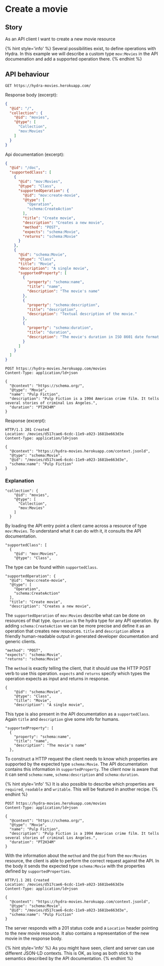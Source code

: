 # Create a movie

## Story

As an API client I want to create a new movie resource

{% hint style='info' %}
Several possibilities exist, to define operations with Hydra. In this example we will describe a
custom type `mov:Movies` in the API documenation and add a supported operation there.
{% endhint %}

## API behaviour

```http
GET https://hydra-movies.herokuapp.com/
```

Response body (excerpt):

```json
{
  "@id": "/",
  "collection": {
    "@id": "movies",
    "@type": [
      "Collection",
      "mov:Movies"
    ]
  }
}
```

Api documentation (excerpt):

```json
{
  "@id": "/doc",
  "supportedClass": [
    {
      "@id": "mov:Movies",
      "@type": "Class",
      "supportedOperation": {
        "@id": "mov:create-movie",
        "@type": [
          "Operation",
          "schema:CreateAction"
        ],
        "title": "Create movie",
        "description": "Creates a new movie",
        "method": "POST",
        "expects": "schema:Movie",
        "returns": "schema:Movie"
      }
    },
    {
      "@id": "schema:Movie",
      "@type": "Class",
      "title": "Movie",
      "description": "A single movie",
      "supportedProperty": [
        {
          "property": "schema:name",
          "title": "name",
          "description": "The movie's name"
        },
        {
          "property": "schema:description",
          "title": "description",
          "description": "Textual description of the movie."
        },
        {
          "property": "schema:duration",
          "title": "duration",
          "description": "The movie's duration in ISO 8601 date format."
        }
      ]
    }
  ]
}
```

```http
POST https://hydra-movies.herokuapp.com/movies
Content-Type: application/ld+json

{
  "@context": "https://schema.org/",
  "@type": "Movie",
  "name": "Pulp Fiction",
  "description": "Pulp Fiction is a 1994 American crime film. It tells several stories of criminal Los Angeles.",
  "duration": "PT2H34M"
}
```

Response (excerpt):

```http
HTTP/1.1 201 Created
Location: /movies/d517cae6-6cdc-11e9-a923-1681be663d3e
Content-Type: application/ld+json

{
  "@context": "https://hydra-movies.herokuapp.com/context.jsonld",
  "@type": "schema:Movie",
  "@id": "/movies/d517cae6-6cdc-11e9-a923-1681be663d3e",
  "schema:name": "Pulp Fiction"
}
```


### Explanation

```
"collection": {
    "@id": "movies",
    "@type": [
      "Collection",
      "mov:Movies"
    ]
  }
```

By loading the API entry point a client came across a resource of type `mov:Movies`. To understand what it can do with it, it consults the API documentation.
 
```
"supportedClass": [
  {
    "@id": "mov:Movies",
    "@type": "Class",
```

The type can be found within `supportedClass`.

```
"supportedOperation": {
  "@id": "mov:create-movie",
  "@type": [
    "Operation",
    "schema:CreateAction"
  ],
  "title": "Create movie",
  "description": "Creates a new movie",
```

The `supportedOperation` of `mov:Movies` describe what can be done on resources of that type. `Operation` is the hydra type for any API operation. By adding `schema:CreateAction` we can be more precise and define it as an operation that creates new resources. `title` and `description` allow a friendly human-readable output in generated developer documentation and generic clients.

```
"method": "POST",
"expects": "schema:Movie",
"returns": "schema:Movie"
```

The `method` is exactly telling the client, that it should use the HTTP POST verb to use this operation. `expects` and `returns` specify which types the operation expects as input and returns in response.

```
{
    "@id": "schema:Movie",
    "@type": "Class",
    "title": "Movie",
    "description": "A single movie",
```

This type is also present in the API documentation as a `supportedClass`. Again `title` and `description` give some info for humans.

```
"supportedProperty": [
  {
    "property": "schema:name",
    "title": "name",
    "description": "The movie's name"
  },
```

To construct a HTTP request the client needs to know which properties are supported by the expected type `schema:Movie`. The API documentation contains this information in `supportedProperty`. The client now is aware that it can send `schema:name`, `schema:description` and `schema:duration`.

{% hint style='info' %}
It is also possible to describe which properties are `required`, `readable` and `writable`. This will be featured in another recipe.
{% endhint %}

```http
POST https://hydra-movies.herokuapp.com/movies
Content-Type: application/ld+json

{
  "@context": "https://schema.org/",
  "@type": "Movie",
  "name": "Pulp Fiction",
  "description": "Pulp Fiction is a 1994 American crime film. It tells several stories of criminal Los Angeles.",
  "duration": "PT2H34M"
}
```

With the information about the `method` and the `@id` from the `mov:Movies` resource, the client is able to perform the correct request against the API. In the body it sends the expected type `schema:Movie` with the properties defined by `supportedProperties`.

```http
HTTP/1.1 201 Created
Location: /movies/d517cae6-6cdc-11e9-a923-1681be663d3e
Content-Type: application/ld+json

{
  "@context": "https://hydra-movies.herokuapp.com/context.jsonld",
  "@type": "schema:Movie",
  "@id": "/movies/d517cae6-6cdc-11e9-a923-1681be663d3e",
  "schema:name": "Pulp Fiction"
}
```

The server responds with a 201 status code and a `Location` header pointing to the new movie resource. It also contains a representation of the new movie in the response body.

{% hint style='info' %}
As you might have seen, client and server can use different JSON-LD contexts. This is OK, as long as both stick to the semantics described by the API documentation.
{% endhint %}
